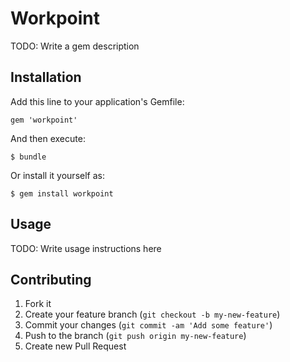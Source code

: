 # Workpoint

TODO: Write a gem description

## Installation

Add this line to your application's Gemfile:

    gem 'workpoint'

And then execute:

    $ bundle

Or install it yourself as:

    $ gem install workpoint

## Usage

TODO: Write usage instructions here

## Contributing

1. Fork it
2. Create your feature branch (`git checkout -b my-new-feature`)
3. Commit your changes (`git commit -am 'Add some feature'`)
4. Push to the branch (`git push origin my-new-feature`)
5. Create new Pull Request
